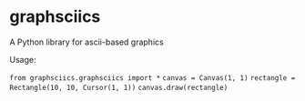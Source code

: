 # graphsciics
A Python library for ascii-based graphics

Usage:

`from graphsciics.graphsciics import *`
`canvas = Canvas(1, 1)`
`rectangle = Rectangle(10, 10, Cursor(1, 1))`
`canvas.draw(rectangle)`
